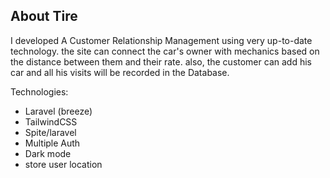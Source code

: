 ## About Tire

I developed A Customer Relationship Management using very up-to-date technology. the site
can connect the car's owner with mechanics based on the distance between them and their rate.
also, the customer can add his car and all his visits will be recorded in the Database.


Technologies:
- Laravel (breeze) 
- TailwindCSS 
- Spite/laravel 
- Multiple Auth
- Dark mode
- store user location
